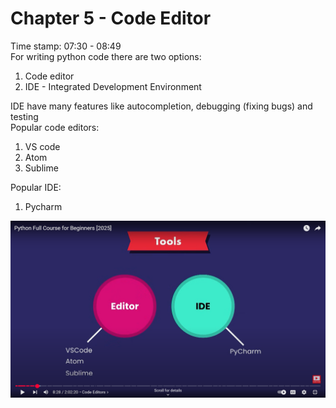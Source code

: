 # Chapter 5 - Code Editor
Time stamp: 07:30 - 08:49  
For writing python code there are two options: 
1. Code editor
2. IDE - Integrated Development Environment

IDE have many features like autocompletion, debugging (fixing bugs) and testing  
Popular code editors: 
1. VS code
2. Atom
3. Sublime

Popular IDE:
1. Pycharm

![syntax demo](/images.png/05_code_editor_screenshot.png)
